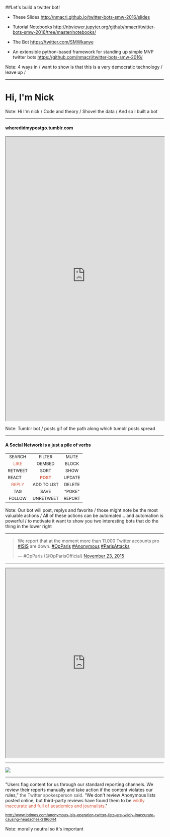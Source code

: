 ##Let's build a twitter bot!



- These Slides http://nmacri.github.io/twitter-bots-smw-2016/slides

- Tutorial Notebooks http://nbviewer.jupyter.org/github/nmacri/twitter-bots-smw-2016/tree/master/notebooks/

- The Bot https://twitter.com/SMWkanye

- An extensible python-based framework for standing up simple MVP twitter bots https://github.com/nmacri/twitter-bots-smw-2016/



Note: 4 ways in / want to show is that this is a very democratic technology / leave up / 

---

# Hi, I'm Nick

Note: Hi I'm nick / Code and theory / Shovel the data / And so I built a bot


---

#### wheredidmypostgo.tumblr.com
<iframe src="http://wheredidmypostgo.tumblr.com/" height="900px" width="100%"></iframe>

Note: Tumblr bot / posts gif of the path along which tumblr posts spread

---

#### A Social Network is a just a pile of verbs

<table cellspacing="0" cellpadding="0" style="border:none">
<tr >
<td><center><small>SEARCH</small></center></td>
<td><center><small>FILTER</small></center></td>
<td><center><small>MUTE</small></center></td>
</tr>
<tr>
<td><center><small style="color:#D75F45">LIKE</small></center></td>
<td><center><small>OEMBED</small></center></td>
<td><center><small>BLOCK</small></center></td>
</tr>
<tr>
<td><center><small>RETWEET</small></center></td>
<td><center><small>SORT</small></center></td>
<td><center><small>SHOW</small></center></td>
</tr>
<tr>
<td><center></center><small>REACT</small></center></td>
<td><center><b><small style="color:#D75F45">POST</small></b></center></td>
<td><center><small>UPDATE</small</center></td>
</tr>
<tr>
<td><center><small style="color:#D75F45">REPLY</small></center></td>
<td><center><small>ADD TO LIST</small></center></td>
<td><center><small>DELETE</small></center></td>
</tr>
<tr>
<td><center><small>TAG</small></center></td>
<td><center><small>SAVE</small></center></td>
<td><center><small>"POKE"</small></center></td>
</tr>
<tr>
<td><center><small>FOLLOW</small></center></td>
<td><center><small>UNRETWEET</small></center></td>
<td><center><small>REPORT</small></center></td>
</tr>
</table>

Note: Our bot will post, replys and favorite / those might note be the most valuable actions / All of these actions can be automated... and automation is powerful / to motivate it want to show you two interesting bots that do the thing in the lower right

---

<blockquote class="twitter-tweet" data-lang="en"><p lang="en" dir="ltr">We report that at the moment more than 11.000 Twitter accounts pro <a href="https://twitter.com/hashtag/ISIS?src=hash">#ISIS</a> are down. <a href="https://twitter.com/hashtag/OpParis?src=hash">#OpParis</a> <a href="https://twitter.com/hashtag/Anonymous?src=hash">#Anonymous</a> <a href="https://twitter.com/hashtag/ParisAttacks?src=hash">#ParisAttacks</a></p>&mdash; #OpParis (@OpParisOfficial) <a href="https://twitter.com/OpParisOfficial/status/668673176763801601">November 23, 2015</a></blockquote>
<script async src="//platform.twitter.com/widgets.js" charset="utf-8"></script>

---

<iframe src="https://ghostbin.com/paste/vt5zz" height=600 width="100%"></iframe>

---

![](http://cl.ly/2h2n1j1z413U/download/Image%202016-02-24%20at%209.24.16%20PM.png)

---

"Users flag content for us through our standard reporting channels. We review their reports manually and take action if the content violates our rules,” <span style="color:#555555">the Twitter spokesperson said.</span> “We don't review Anonymous lists posted online, but third-party reviews have found them to be <span style="color:#D75F45">wildly inaccurate and full of academics and journalists.</span>"

<small>http://www.ibtimes.com/anonymous-isis-operation-twitter-lists-are-wildly-inaccurate-causing-headaches-2196044</small>

Note: morally neutral so it's important 


